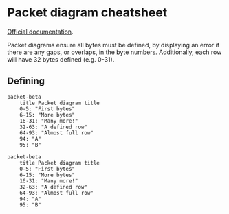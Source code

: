 # Packet diagram cheatsheet

[Official documentation](https://mermaid.js.org/syntax/packet.html).

Packet diagrams ensure all bytes must be defined, by displaying an error if there are any gaps, or overlaps, in the byte numbers. Additionally, each row will have 32 bytes defined (e.g. 0-31).

## Defining

```mermaid
packet-beta
    title Packet diagram title
    0-5: "First bytes"
    6-15: "More bytes"
    16-31: "Many more!"
    32-63: "A defined row"
    64-93: "Almost full row"
    94: "A"
    95: "B"
```

```
packet-beta
    title Packet diagram title
    0-5: "First bytes"
    6-15: "More bytes"
    16-31: "Many more!"
    32-63: "A defined row"
    64-93: "Almost full row"
    94: "A"
    95: "B"
```
